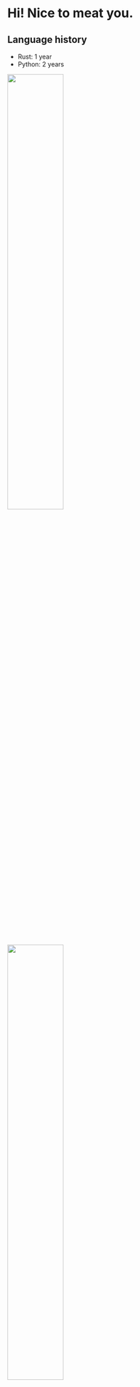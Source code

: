# Hi! Nice to meat you.

## Language history
- Rust: 1 year
- Python: 2 years

<img src="https://wakatime.com/share/@hihimamu/a38c0923-d4ac-4990-9fef-e9147a450a76.svg" width="50%"> <img src="https://wakatime.com/share/@hihimamu/7f485e2a-63f6-40b9-8299-a6fbd5282e24.svg" width="50%">

![Anurag's GitHub stats](https://github-readme-stats.vercel.app/api?username=hihimamuLab&show_icons=true&theme=radical)<br>

## Contacts
[![Static Badge](https://img.shields.io/badge/_-%235865F2?style=flat&logo=discord&logoColor=white&logoSize=100)](https://discordapp.com/users/1298941002274312232) **hihimamu**<br>
![Static Badge](https://img.shields.io/badge/_-%23EA4335?style=flat&logo=gmail&logoColor=white&logoSize=100) **hihimamug14@gmail.com**<br>
[![Static Badge](https://img.shields.io/badge/_-%23E4405F?style=flat&logo=instagram&logoColor=white&logoSize=100)](https://www.instagram.com/h1himamu/ 
) **h1himamu**<br>
[![Static Badge](https://img.shields.io/badge/_-%23000000?style=flat&logo=x&logoColor=white&logoSize=100)](https://x.com/hihi_mamu) **hihimamu2**<br>
[![Static Badge](https://img.shields.io/badge/-%23FFA116?style=flat&logo=leetcode&logoColor=gray&logoSize=100)](https://leetcode.com/u/qAAyRtBqL5/) **Hihimamu**<br>
[![Static Badge](https://img.shields.io/badge/_-%2355C500?style=flat&logo=qiita&logoColor=white&logoSize=100)](https://qiita.com/hihimamu) **hihimamu**<br>
[![Static Badge](https://img.shields.io/badge/_-%233EA8FF?style=flat&logo=zenn&logoColor=white&logoSize=100)](https://zenn.dev/hihimamu) **hihimamu**<br>

## Skills
![Static Badge](https://img.shields.io/badge/Vim-019733?style=for-the-badge&logo=vim&logoColor=white) ![Static Badge](https://img.shields.io/badge/Neovim-57A143?style=for-the-badge&logo=neovim&logoColor=white) ![Static Badge](https://img.shields.io/badge/vscode-%23005FAD?style=for-the-badge&logoColor=white&logoSize=100) ![Static Badge](https://img.shields.io/badge/python-3776AB?style=for-the-badge&logo=python&logoColor=white) ![Static Badge](https://img.shields.io/badge/rust-000000?style=for-the-badge&logo=rust&logoColor=white) ![Static Badge](https://img.shields.io/badge/ubuntu-%23E95420?style=for-the-badge&logo=ubuntu&logoColor=white) ![Static Badge](https://img.shields.io/badge/archlinux-%231793D1?style=for-the-badge&logo=archlinux&logoColor=white) ![Static Badge](https://img.shields.io/badge/git-%23F05032?style=for-the-badge&logo=git&logoColor=white) ![Static Badge](https://img.shields.io/badge/github-%23181717?style=for-the-badge&logo=github&logoColor=white) ![Static Badge](https://img.shields.io/badge/linux-%23FCC624?style=for-the-badge&logo=linux&logoColor=black) ![Static Badge](https://img.shields.io/badge/sqlite-%23003B57?style=for-the-badge&logo=sqlite&logoColor=white) ![Static Badge](https://img.shields.io/badge/pytorch-%23EE4C2C?style=for-the-badge&logo=pytorch&logoColor=white) ![Static Badge](https://img.shields.io/badge/pandas-%23150458?style=for-the-badge&logo=pandas&logoColor=white) ![Static Badge](https://img.shields.io/badge/numpy-%23013243?style=for-the-badge&logo=numpy&logoColor=white) ![Static Badge](https://img.shields.io/badge/jupyter-%23F37626?style=for-the-badge&logo=jupyter&logoColor=white) ![Static Badge](https://img.shields.io/badge/nix-%235277C3?style=for-the-badge&logo=nixos&logoColor=white) ![Static Badge](https://img.shields.io/badge/curl-%23073551?style=for-the-badge&logo=curl&logoColor=white&logoSize=auto) ![Static Badge](https://img.shields.io/badge/jupyter-%23F37626?style=for-the-badge&logo=jupyter&logoColor=white&logoSize=auto)

## Learning Skills
![Static Badge](https://img.shields.io/badge/c-%23A8B9CC?style=for-the-badge&logo=c&logoColor=black) ![Static Badge](https://img.shields.io/badge/go-%2300ADD8?style=for-the-badge&logo=go&logoColor=white&logoSize=auto) ![Static Badge](https://img.shields.io/badge/html5-%23E34F26?style=for-the-badge&logo=html5&logoColor=white&logoSize=auto) ![Static Badge](https://img.shields.io/badge/css3-%231572B6?style=for-the-badge&logo=css3&logoColor=white&logoSize=auto) ![Static Badge](https://img.shields.io/badge/docker-%232496ED?style=for-the-badge&logo=docker&logoColor=white&logoSize=auto)

## Interested Skills
![Static Badge](https://img.shields.io/badge/typescript-%233178C6?style=for-the-badge&logo=typescript&logoColor=white&logoSize=auto) ![Static Badge](https://img.shields.io/badge/c%2B%2B-%2300599C?style=for-the-badge&logo=cplusplus&logoColor=white&logoSize=auto) ![Static Badge](https://img.shields.io/badge/kubernetes-%23326CE5?style=for-the-badge&logo=kubernetes&logoColor=white&logoSize=auto) ![Static Badge](https://img.shields.io/badge/javascript-%23F7DF1E?style=for-the-badge&logo=javascript&logoColor=gray&logoSize=auto) ![Static Badge](https://img.shields.io/badge/mysql-%234479A1?style=for-the-badge&logo=mysql&logoColor=white&logoSize=auto) ![Static Badge](https://img.shields.io/badge/raspberrypi-%23A22846?style=for-the-badge&logo=raspberrypi&logoColor=white&logoSize=auto)
